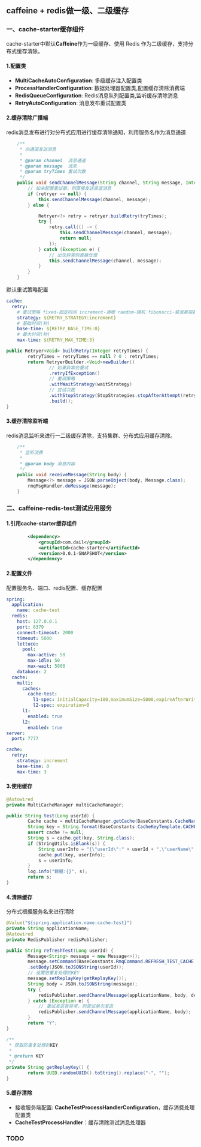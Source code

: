 ## caffeine + redis做一级、二级缓存
### 一、cache-starter缓存组件
cache-starter中默认**Caffeine**作为一级缓存、使用 Redis 作为二级缓存，支持分布式缓存清除。 

#### 1.配置类
- **MultiCacheAutoConfiguration**: 多级缓存注入配置类
- **ProcessHandlerConfiguration**: 数据处理器配置类,配置缓存清除消费端
- **RedisQueueConfiguration**: Redis消息队列配置类,监听缓存清除消息
- **RetryAutoConfiguration**: 消息发布重试配置类
#### 2.缓存清除广播端
redis消息发布进行对分布式应用进行缓存清除通知，利用服务名作为消息通道
~~~java
    /**
     * 向通道发送消息
     *
     * @param channel  消息通道
     * @param message  消息
     * @param tryTimes 重试次数
     */
    public void sendChannelMessage(String channel, String message, Integer tryTimes) {
        // 如未配置重试器，则直接发送渠道消息
        if (retryer == null) {
            this.sendChannelMessage(channel, message);
        } else {

            Retryer<?> retry = retryer.buildRetry(tryTimes);
            try {
                retry.call(() -> {
                    this.sendChannelMessage(channel, message);
                    return null;
                });
            } catch (Exception e) {
                // 出现异常则直接处理
                this.sendChannelMessage(channel, message);
            }
        }
    }
~~~
默认重试策略配置
~~~yaml
cache:
  retry:
    # 重试策略 fixed-固定时间 increment-递增 random-随机 fibonacci-斐波那契数列(max-time 数列位置) exponential-指数(2的重试次数次方*基础时间)
    strategy: ${RETRY_STRATEGY:increment}
    # 基础时间(秒)
    base-time: ${RETRY_BASE_TIME:0}
    # 最大时间(秒)
    max-time: ${RETRY_MAX_TIME:3}
~~~
~~~java
public Retryer<Void> buildRetry(Integer retryTimes) {
        retryTimes = retryTimes == null ? 0 : retryTimes;
        return RetryerBuilder.<Void>newBuilder()
                // 如果异常会重试
                .retryIfException()
                // 重调策略
                .withWaitStrategy(waitStrategy)
                // 尝试次数
                .withStopStrategy(StopStrategies.stopAfterAttempt(retryTimes + 1))
                .build();
}
~~~

#### 3.缓存清除监听端
redis消息监听来进行一二级缓存清除，支持集群、分布式应用缓存清除。
~~~java
    /**
     * 监听消费
     *
     * @param body 消息内容
     */
    public void receiveMessage(String body) {
        Message<?> message = JSON.parseObject(body, Message.class);
        rmqMsgHandler.doMessage(message);
    }
~~~
### 二、caffeine-redis-test测试应用服务
#### 1.引用cache-starter缓存组件
~~~xml
        <dependency>
            <groupId>com.dail</groupId>
            <artifactId>cache-starter</artifactId>
            <version>0.0.1-SNAPSHOT</version>
        </dependency>
~~~
#### 2.配置文件
配置服务名、端口、redis配置、缓存配置
~~~yaml
spring:
  application:
    name: cache-test
  redis:
    host: 127.0.0.1
    port: 6379
    connect-timeout: 2000
    timeout: 5000
    lettuce:
      pool:
        max-active: 50
        max-idle: 50
        max-wait: 5000
    database: 2
  cache:
    multi:
      caches:
        cache-test: 
          l1-spec: initialCapacity=100,maximumSize=5000,expireAfterWrite=3600s
          l2-spec: expiration=0
      l1:
        enabled: true
      l2:
        enabled: true
server:
  port: 7777

cache:
  retry:
    strategy: increment
    base-time: 0
    max-time: 3
~~~
#### 3.使用缓存
~~~java
@Autowired
private MultiCacheManager multiCacheManager;

public String test(Long userId) {
        Cache cache = multiCacheManager.getCache(BaseConstants.CacheName.CACHE_TEST_NAME);
        String key = String.format(BaseConstants.CacheKeyTemplate.CACHE_TEST, userId);
        assert cache != null;
        String s = cache.get(key, String.class);
        if (StringUtils.isBlank(s)) {
            String userInfo = "{\"userId\":" + userId + ",\"userName\":\"test" + userId + "\"}";
            cache.put(key, userInfo);
            s = userInfo;
        }
        log.info("数据:{}", s);
        return s;
}
~~~
#### 4.清除缓存
分布式根据服务名来进行清除
~~~java
@Value("${spring.application.name:cache-test}")
private String applicationName;
@Autowired
private RedisPublisher redisPublisher;

public String refreshTest(Long userId) {
        Message<String> message = new Message<>();
        message.setCommand(BaseConstants.RmqCommand.REFRESH_TEST_CACHE)
        .setBody(JSON.toJSONString(userId));
        // 设置防重复处理的KEY
        message.setReplayKey(getReplayKey());
        String body = JSON.toJSONString(message);
        try {
            redisPublisher.sendChannelMessage(applicationName, body, defaultRetryTimes);
        } catch (Exception e) {
            // 重试发送有异常，则尝试单次发送
            redisPublisher.sendChannelMessage(applicationName, body);
        }
        return "Y";
}

/**
 * 获取防重复处理的KEY
 *
 * @return KEY
 */
private String getReplayKey() {
        return UUID.randomUUID().toString().replace("-", "");
}
~~~
#### 5.缓存清除
- 接收服务端配置: **CacheTestProcessHandlerConfiguration**，缓存消费处理配置类
- **CacheTestProcessHandler**：缓存清除测试消息处理器
### TODO
